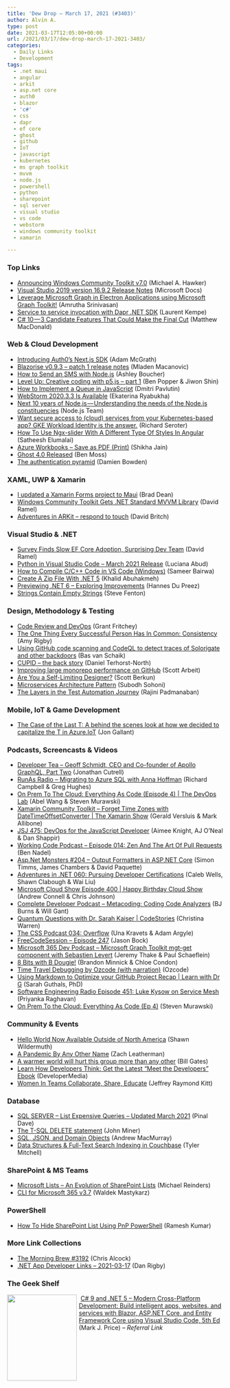 ```yaml
---
title: 'Dew Drop – March 17, 2021 (#3403)'
author: Alvin A.
type: post
date: 2021-03-17T12:05:00+00:00
url: /2021/03/17/dew-drop-march-17-2021-3403/
categories:
  - Daily Links
  - Development
tags:
  - .net maui
  - angular
  - arkit
  - asp.net core
  - auth0
  - blazor
  - 'c#'
  - css
  - dapr
  - ef core
  - ghost
  - github
  - IoT
  - javascript
  - kubernetes
  - ms graph toolkit
  - mvvm
  - node.js
  - powershell
  - python
  - sharepoint
  - sql server
  - visual studio
  - vs code
  - webstorm
  - windows community toolkit
  - xamarin

---
```

### <a name="top"></a>Top Links

  * <a href="https://blogs.windows.com/windowsdeveloper/2021/03/16/announcing-windows-community-toolkit-v7-0/?WT.mc_id=WD-MVP-4025064" target="_blank" rel="noopener">Announcing Windows Community Toolkit v7.0</a> (Michael A. Hawker)
  * <a href="https://docs.microsoft.com/en-us/visualstudio/releases/2019/release-notes#16.9.2" target="_blank" rel="noopener">Visual Studio 2019 version 16.9.2 Release Notes</a> (Microsoft Docs)
  * <a href="https://devblogs.microsoft.com/ifdef-windows/leverage-microsoft-graph-in-electron-applications-using-microsoft-graph-toolkit/?WT.mc_id=DOP-MVP-4025064" target="_blank" rel="noopener">Leverage Microsoft Graph in Electron Applications using Microsoft Graph Toolkit!</a> (Amrutha Srinivasan)
  * <a href="http://feedproxy.google.com/~r/laurentkempe/~3/s-hb1lVySMc/" target="_blank" rel="noopener">Service to service invocation with Dapr .NET SDK</a> (Laurent Kempe)
  * <a href="https://medium.com/young-coder/c-10-3-candidate-features-that-could-make-the-final-cut-3b46f4a62284?source=rss----d3d5cbdde463---4" target="_blank" rel="noopener">C# 10 — 3 Candidate Features That Could Make the Final Cut</a> (Matthew MacDonald)



### <a name="web"></a>Web & Cloud Development

  * <a href="https://auth0.com/blog/introducing-the-auth0-next-js-sdk/" target="_blank" rel="noopener">Introducing Auth0&#8217;s Next.js SDK</a> (Adam McGrath)
  * <a href="https://blazorise.com/news/release-notes/0931/" target="_blank" rel="noopener">Blazorise v0.9.3 &#8211; patch 1 release notes</a> (Mladen Macanovic)
  * <a href="https://www.twilio.com/blog/how-to-send-sms-node-js" target="_blank" rel="noopener">How to Send an SMS with Node.js</a> (Ashley Boucher)
  * <a href="https://stackoverflow.blog/2021/03/16/level-up-creative-coding-with-p5-js-part-1/" target="_blank" rel="noopener">Level Up: Creative coding with p5.js – part 1</a> (Ben Popper & Jiwon Shin)
  * <a href="https://dmitripavlutin.com/javascript-queue/" target="_blank" rel="noopener">How to Implement a Queue in JavaScript</a> (Dmitri Pavlutin)
  * <a href="https://blog.jetbrains.com/webstorm/2021/03/webstorm-2020-3-3/" target="_blank" rel="noopener">WebStorm 2020.3.3 Is Available</a> (Ekaterina Ryabukha)
  * <a href="https://medium.com/@nodejs/next-10-years-of-node-js-understanding-the-needs-of-the-node-js-constituencies-2f95a1df6a6f?source=rss-96cd9a1fb56------2" target="_blank" rel="noopener">Next 10 years of Node.js — Understanding the needs of the Node.js constituencies</a> (Node.js Team)
  * <a href="https://seroter.com/2021/03/16/want-secure-access-to-cloud-services-from-your-kubernetes-based-app-gke-workload-identity-is-the-answer/" target="_blank" rel="noopener">Want secure access to (cloud) services from your Kubernetes-based app? GKE Workload Identity is the answer.</a> (Richard Seroter)
  * <a href="https://www.c-sharpcorner.com/article/how-to-use-ngx-slider-in-angular/" target="_blank" rel="noopener">How To Use Ngx-slider With A Different Type Of Styles In Angular</a> (Satheesh Elumalai)
  * <a href="https://techcommunity.microsoft.com/t5/azure-monitor/azure-workbooks-save-as-pdf-print/ba-p/2215208?WT.mc_id=DOP-MVP-4025064" target="_blank" rel="noopener">Azure Workbooks &#8211; Save as PDF (Print)</a> (Shikha Jain)
  * <a href="https://www.webdesignerdepot.com/2021/03/ghost-4-0-released/" target="_blank" rel="noopener">Ghost 4.0 Released</a> (Ben Moss)
  * <a href="https://damienbod.com/2021/03/17/the-authentication-pyramid/" target="_blank" rel="noopener">The authentication pyramid</a> (Damien Bowden)



### <a name="silverlight"></a>XAML, UWP & Xamarin

  * <a href="http://truegeek.com/2021/03/16/i-updated-forms-to-maui/" target="_blank" rel="noopener">I updated a Xamarin Forms project to Maui</a> (Brad Dean)
  * <a href="https://visualstudiomagazine.com/articles/2021/03/16/wct-7.aspx" target="_blank" rel="noopener">Windows Community Toolkit Gets .NET Standard MVVM Library</a> (David Ramel)
  * <a href="http://www.davidbritch.com/2021/03/adventures-in-arkit-respond-to-touch.html" target="_blank" rel="noopener">Adventures in ARKit &#8211; respond to touch</a> (David Britch)



### <a name="dotnet"></a>Visual Studio & .NET

  * <a href="https://visualstudiomagazine.com/articles/2021/03/16/ef-core.aspx" target="_blank" rel="noopener">Survey Finds Slow EF Core Adoption, Surprising Dev Team</a> (David Ramel)
  * <a href="https://devblogs.microsoft.com/python/python-in-visual-studio-code-march-2021-release/?WT.mc_id=DOP-MVP-4025064" target="_blank" rel="noopener">Python in Visual Studio Code – March 2021 Release</a> (Luciana Abud)
  * <a href="https://hackernoon.com/how-to-compile-cc-code-in-vs-code-windows-gy4l35g1?source=rss" target="_blank" rel="noopener">How to Compile C/C++ Code in VS Code (Windows)</a> (Sameer Bairwa)
  * <a href="https://khalidabuhakmeh.com/create-a-zip-file-with-dotnet-5" target="_blank" rel="noopener">Create A Zip File With .NET 5</a> (Khalid Abuhakmeh)
  * <a href="https://www.developer.com/net/net/preview-.net-6-improvements.html" target="_blank" rel="noopener">Previewing .NET 6 &#8211; Exploring Improvements</a> (Hannes Du Preez)
  * <a href="https://www.stevefenton.co.uk/2021/03/strings-contain-empty-strings/" target="_blank" rel="noopener">Strings Contain Empty Strings</a> (Steve Fenton)



### <a name="design"></a>Design, Methodology & Testing

  * <a href="https://www.red-gate.com/blog/code-review-and-devops" target="_blank" rel="noopener">Code Review and DevOps</a> (Grant Fritchey)
  * <a href="https://blog.trello.com/every-successful-person-has-in-common" target="_blank" rel="noopener">The One Thing Every Successful Person Has In Common: Consistency</a> (Amy Rigby)
  * <a href="https://github.blog/2021-03-16-using-github-code-scanning-and-codeql-to-detect-traces-of-solorigate-and-other-backdoors/" target="_blank" rel="noopener">Using GitHub code scanning and CodeQL to detect traces of Solorigate and other backdoors</a> (Bas van Schaik)
  * <a href="https://dannorth.net/2021/03/16/cupid-the-back-story/" target="_blank" rel="noopener">CUPID – the back story</a> (Daniel Terhorst-North)
  * <a href="https://github.blog/2021-03-16-improving-large-monorepo-performance-on-github/" target="_blank" rel="noopener">Improving large monorepo performance on GitHub</a> (Scott Arbeit)
  * <a href="https://scottberkun.com/2021/are-you-a-self-limiting-designer/" target="_blank" rel="noopener">Are You a Self-Limiting Designer?</a> (Scott Berkun)
  * <a href="http://feedproxy.google.com/~r/netCurryRecentArticles/~3/gjJ31E56Zcs/ShowArticle.aspx" target="_blank" rel="noopener">Microservices Architecture Pattern</a> (Subodh Sohoni)
  * <a href="https://www.womenwhotest.com/2021/03/16/the-layers-in-the-test-automation-journey-by-rajini-padmanaban/" target="_blank" rel="noopener">The Layers in the Test Automation Journey</a> (Rajini Padmanaban)



### <a name="mobile"></a>Mobile, IoT & Game Development

  * <a href="http://feedproxy.google.com/~r/jongallant/~3/wvTs_CE139M/" target="_blank" rel="noopener">The Case of the Last T: A behind the scenes look at how we decided to capitalize the T in Azure.IoT</a> (Jon Gallant)



### <a name="podcasts"></a>Podcasts, Screencasts & Videos

  * <a href="https://developertea.simplecast.com/episodes/geoff-schmidt-ceo-and-co-founder-of-apollo-graphql-part-two-J64rT9DG" target="_blank" rel="noopener">Developer Tea &#8211; Geoff Schmidt, CEO and Co-founder of Apollo GraphQL, Part Two</a> (Jonathan Cutrell)
  * <a href="http://feedproxy.google.com/~r/RunaAsRadioWma/~3/gwj27U84iiE/default.aspx" target="_blank" rel="noopener">RunAs Radio &#8211; Migrating to Azure SQL with Anna Hoffman</a> (Richard Campbell & Greg Hughes)
  * <a href="https://channel9.msdn.com/Shows/DevOps-Lab/On-Prem-To-The-Cloud-Everything-As-Code-Episode-4?WT.mc_id=DOP-MVP-4025064" target="_blank" rel="noopener">On Prem To The Cloud: Everything As Code (Episode 4) | The DevOps Lab</a> (Abel Wang & Steven Murawski)
  * <a href="https://channel9.msdn.com/Shows/XamarinShow/Xamarin-Community-Toolkit-Forget-Time-Zones-with-DateTimeOffsetConverter?WT.mc_id=DOP-MVP-4025064" target="_blank" rel="noopener">Xamarin Community Toolkit &#8211; Forget Time Zones with DateTimeOffsetConverter | The Xamarin Show</a> (Gerald Versluis & Mark Allibone)
  * <a href="https://devchat.tv/js-jabber/jsj-475-devops-for-the-javascript-developer/" target="_blank" rel="noopener">JSJ 475: DevOps for the JavaScript Developer</a> (Aimee Knight, AJ O&#8217;Neal & Dan Shappir)
  * <a href="https://www.bennadel.com/blog/4009-working-code-podcast-episode-014-zen-and-the-art-of-pull-requests.htm" target="_blank" rel="noopener">Working Code Podcast &#8211; Episode 014: Zen And The Art Of Pull Requests</a> (Ben Nadel)
  * <a href="http://www.youtube.com/watch?v=nZBTW9SnnTw" target="_blank" rel="noopener">Asp.Net Monsters #204 &#8211; Output Formatters in ASP.NET Core</a> (Simon Timms, James Chambers & David Paquette)
  * <a href="https://devchat.tv/adventures-in-dotet/NET-060-pursuing-developer-certifications/" target="_blank" rel="noopener">Adventures in .NET 060: Pursuing Developer Certifications</a> (Caleb Wells, Shawn Clabough & Wai Liu)
  * <a href="http://feeds.microsoftcloudshow.com/~r/microsoftcloudshowepisodes/~3/rYWBErVXpvw/" target="_blank" rel="noopener">Microsoft Cloud Show Episode 400 | Happy Birthday Cloud Show</a> (Andrew Connell & Chris Johnson)
  * <a href="https://completedeveloperpodcast.com/metacoding-coding-code-analyzers/?utm_source=rss&utm_medium=rss&utm_campaign=metacoding-coding-code-analyzers" target="_blank" rel="noopener">Complete Developer Podcast &#8211; Metacoding: Coding Code Analyzers</a> (BJ Burns & Will Gant)
  * <a href="https://channel9.msdn.com/Shows/CodeStories/Quantum-Questions-with-Dr-Sarah-Kaiser?WT.mc_id=DOP-MVP-4025064" target="_blank" rel="noopener">Quantum Questions with Dr. Sarah Kaiser | CodeStories</a> (Christina Warren)
  * <a href="http://thecsspodcast.googledevelopers.libsynpro.com/034-overflow" target="_blank" rel="noopener">The CSS Podcast 034: Overflow</a> (Una Kravets & Adam Argyle)
  * <a href="http://www.youtube.com/watch?v=Kdp4ahuigjk" target="_blank" rel="noopener">FreeCodeSession &#8211; Episode 247</a> (Jason Bock)
  * <a href="https://www.m365devpodcast.com/e/microsoft-graph-toolkit-mgt-get-component-with-sebastien-levert/" target="_blank" rel="noopener">Microsoft 365 Dev Podcast &#8211; Microsoft Graph Toolkit mgt-get component with Sebastien Levert</a> (Jeremy Thake & Paul Schaeflein)
  * <a href="http://www.youtube.com/watch?v=EDxRB52ukF4" target="_blank" rel="noopener">8 Bits with B Dougie!</a> (Brandon Minnick & Chloe Condon)
  * <a href="http://www.youtube.com/watch?v=eyG8S5oss10" target="_blank" rel="noopener">Time Travel Debugging by Ozcode (with narration)</a> (Ozcode)
  * <a href="https://channel9.msdn.com/Shows/Learn-with-Dr-G/Using-Markdown-to-Optimize-your-GitHub-Project-Recap?WT.mc_id=DOP-MVP-4025064" target="_blank" rel="noopener">Using Markdown to Optimize your GitHub Project Recap | Learn with Dr G</a> (Sarah Guthals, PhD)
  * <a href="https://www.se-radio.net/2021/03/episode-451-luke-kysow-on-service-mesh/" target="_blank" rel="noopener">Software Engineering Radio Episode 451: Luke Kysow on Service Mesh</a> (Priyanka Raghavan)
  * <a href="https://devblogs.microsoft.com/devops/on-prem-to-the-cloud-everything-as-code-ep-4/?WT.mc_id=DOP-MVP-4025064" target="_blank" rel="noopener">On Prem To the Cloud: Everything As Code (Ep 4)</a> (Steven Murawski)



### <a name="events"></a>Community & Events

  * <a href="http://wildermuth.com/2021/03/17/Hello-World-Now-Available-Outside-of-North-America" target="_blank" rel="noopener">Hello World Now Available Outside of North America</a> (Shawn Wildermuth)
  * <a href="https://www.zachleat.com/web/pandemic/" target="_blank" rel="noopener">A Pandemic By Any Other Name</a> (Zach Leatherman)
  * <a href="https://www.gatesnotes.com/Energy/Helping-the-worlds-poorest-adapt-to-climate-change" target="_blank" rel="noopener">A warmer world will hurt this group more than any other</a> (Bill Gates)
  * <a href="https://developermedia.com/how-developers-think/" target="_blank" rel="noopener">Learn How Developers Think: Get the Latest “Meet the Developers” Ebook</a> (DeveloperMedia)
  * <a href="https://techcommunity.microsoft.com/t5/microsoft-mvp-award-program-blog/women-in-teams-collaborate-share-educate/ba-p/2214282?WT.mc_id=DOP-MVP-4025064" target="_blank" rel="noopener">Women In Teams Collaborate, Share, Educate</a> (Jeffrey Raymond Kitt)



### <a name="sql"></a>Database

  * <a href="https://blog.sqlauthority.com/2021/03/17/sql-server-list-expensive-queries-updated-march-2021/?utm_source=rss&utm_medium=rss&utm_campaign=sql-server-list-expensive-queries-updated-march-2021" target="_blank" rel="noopener">SQL SERVER – List Expensive Queries – Updated March 2021</a> (Pinal Dave)
  * <a href="http://feedproxy.google.com/~r/MSSQLTips-LatestSqlServerTips/~3/KqKE29hMkjA/" target="_blank" rel="noopener">The T-SQL DELETE statement</a> (John Miner)
  * <a href="https://8thlight.com/blog/andrew-macmurray/2021/03/16/sql-json-and-domain-objects.html" target="_blank" rel="noopener">SQL, JSON, and Domain Objects</a> (Andrew MacMurray)
  * <a href="https://blog.couchbase.com/data-structures-full-text-search-indexing-in-couchbase/" target="_blank" rel="noopener">Data Structures & Full-Text Search Indexing in Couchbase</a> (Tyler Mitchell)



### <a name="sp"></a>SharePoint & MS Teams

  * <a href="https://petri.com/microsoft-lists-an-evolution-of-sharepoint-lists?utm_source=rss&utm_medium=rss&utm_campaign=microsoft-lists-an-evolution-of-sharepoint-lists" target="_blank" rel="noopener">Microsoft Lists – An Evolution of SharePoint Lists</a> (Michael Reinders)
  * <a href="https://techcommunity.microsoft.com/t5/microsoft-365-pnp-blog/cli-for-microsoft-365-v3-7/ba-p/2216365?WT.mc_id=DOP-MVP-4025064" target="_blank" rel="noopener">CLI for Microsoft 365 v3.7</a> (Waldek Mastykarz)



### <a name="ps"></a>PowerShell

  * <a href="https://www.c-sharpcorner.com/article/how-to-hide-sharepoint-list-using-pnp-powershell/" target="_blank" rel="noopener">How To Hide SharePoint List Using PnP PowerShell</a> (Ramesh Kumar)



### <a name="links"></a>More Link Collections

  * <a href="http://feedproxy.google.com/~r/ReflectivePerspective/~3/hXs69UNKqKU/" target="_blank" rel="noopener">The Morning Brew #3192</a> (Chris Alcock)
  * <a href="https://links.danrigby.com/2021/03/app-developer-links-2021-03-17/" target="_blank" rel="noopener">.NET App Developer Links &#8211; 2021-03-17</a> (Dan Rigby)



### <a name="shelf"></a>The Geek Shelf

<a href="https://www.amazon.com/NET-Cross-Platform-Development-intelligent-Framework/dp/180056810X/?tag=amavin-20" target="_blank" rel="noopener"><img loading="lazy" decoding="async" width="162" height="200" align="left" style="margin: 0px 5px 0px 0px; border: 0px currentcolor; border-image: none; float: left; display: inline; background-image: none;" src="https://m.media-amazon.com/images/I/61+1suM9+JL._AC_UL320_.jpg" border="0" /></a>&nbsp;<a href="https://www.amazon.com/NET-Cross-Platform-Development-intelligent-Framework/dp/180056810X/?tag=amavin-20" target="_blank" rel="noopener">C# 9 and .NET 5 – Modern Cross-Platform Development: Build intelligent apps, websites, and services with Blazor, ASP.NET Core, and Entity Framework Core using Visual Studio Code, 5th Ed</a> (Mark J. Price) _&#8211; Referral Link_